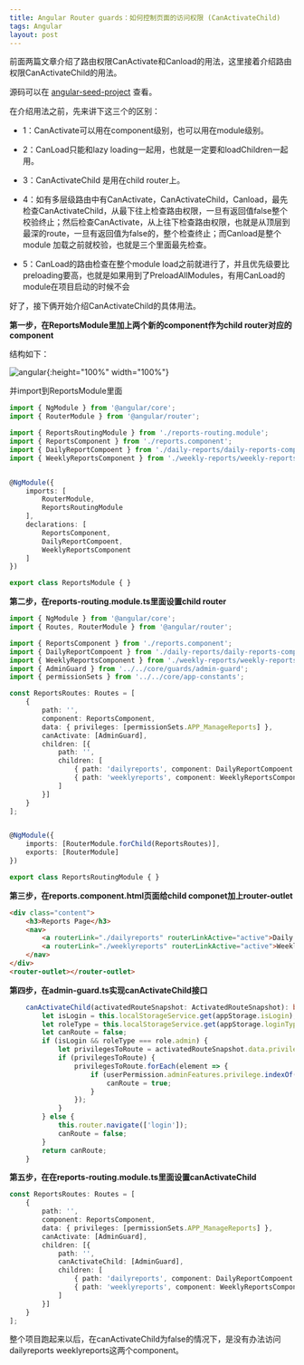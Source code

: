 ```yaml
---
title: Angular Router guards：如何控制页面的访问权限 (CanActivateChild)
tags: Angular
layout: post
---
```



前面两篇文章介绍了路由权限CanActivate和Canload的用法，这里接着介绍路由权限CanActivateChild的用法。


源码可以在 [angular-seed-project](https://github.com/LiMeii/angular-seed-project) 查看。


在介绍用法之前，先来讲下这三个的区别：

- 1：CanActivate可以用在component级别，也可以用在module级别。

- 2：CanLoad只能和lazy loading一起用，也就是一定要和loadChildren一起用。

- 3：CanActivateChild 是用在child router上。

- 4：如有多层级路由中有CanActivate，CanActivateChild，Canload，最先检查CanActivateChild，从最下往上检查路由权限，一旦有返回值false整个校验终止；然后检查CanActivate，从上往下检查路由权限，也就是从顶层到最深的route，一旦有返回值为false的，整个检查终止；而Canload是整个module 加载之前就校验，也就是三个里面最先检查。

- 5：CanLoad的路由检查在整个module load之前就进行了，并且优先级要比preloading要高，也就是如果用到了PreloadAllModules，有用CanLoad的module在项目启动的时候不会


好了，接下俩开始介绍CanActivateChild的具体用法。


**第一步，在ReportsModule里加上两个新的component作为child router对应的component**


结构如下：

![angular](https://limeii.github.io/assets/images/posts/angular/angular-router-canactivatedchild-1.png){:height="100%" width="100%"}

并import到ReportsModule里面
```ts
import { NgModule } from '@angular/core';
import { RouterModule } from '@angular/router';

import { ReportsRoutingModule } from './reports-routing.module';
import { ReportsComponent } from './reports.component';
import { DailyReportCompoent } from './daily-reports/daily-reports-component';
import { WeeklyReportsComponent } from './weekly-reports/weekly-reports-component';


@NgModule({
    imports: [
        RouterModule,
        ReportsRoutingModule
    ],
    declarations: [
        ReportsComponent,
        DailyReportCompoent,
        WeeklyReportsComponent
    ]
})

export class ReportsModule { }
```


**第二步，在reports-routing.module.ts里面设置child router**

```ts
import { NgModule } from '@angular/core';
import { Routes, RouterModule } from '@angular/router';

import { ReportsComponent } from './reports.component';
import { DailyReportCompoent } from './daily-reports/daily-reports-component';
import { WeeklyReportsComponent } from './weekly-reports/weekly-reports-component';
import { AdminGuard } from '../../core/guards/admin-guard';
import { permissionSets } from '../../core/app-constants';

const ReportsRoutes: Routes = [
    {
        path: '',
        component: ReportsComponent,
        data: { privileges: [permissionSets.APP_ManageReports] },
        canActivate: [AdminGuard],
        children: [{
            path: '',
            children: [
                { path: 'dailyreports', component: DailyReportCompoent },
                { path: 'weeklyreports', component: WeeklyReportsComponent }
            ]
        }]
    }
];


@NgModule({
    imports: [RouterModule.forChild(ReportsRoutes)],
    exports: [RouterModule]
})

export class ReportsRoutingModule { }
```


**第三步，在reports.component.html页面给child componet加上router-outlet**
```html
<div class="content">
    <h3>Reports Page</h3>
    <nav>
        <a routerLink="./dailyreports" routerLinkActive="active">Daily Reports</a>
        <a routerLink="./weeklyreports" routerLinkActive="active">Weekly Reports</a>
    </nav>
</div>
<router-outlet></router-outlet>
```


**第四步，在admin-guard.ts实现canActivateChild接口**

```ts
    canActivateChild(activatedRouteSnapshot: ActivatedRouteSnapshot): boolean {
        let isLogin = this.localStorageService.get(appStorage.isLogin);
        let roleType = this.localStorageService.get(appStorage.loginType);
        let canRoute = false;
        if (isLogin && roleType === role.admin) {
            let privilegesToRoute = activatedRouteSnapshot.data.privileges;
            if (privilegesToRoute) {
                privilegesToRoute.forEach(element => {
                    if (userPermission.adminFeatures.privilege.indexOf(element) !== -1) {
                        canRoute = true;
                    }
                });
            }
        } else {
            this.router.navigate(['login']);
            canRoute = false;
        }
        return canRoute;
    }
```

**第五步，在在reports-routing.module.ts里面设置canActivateChild**

```ts
const ReportsRoutes: Routes = [
    {
        path: '',
        component: ReportsComponent,
        data: { privileges: [permissionSets.APP_ManageReports] },
        canActivate: [AdminGuard],
        children: [{
            path: '',
            canActivateChild: [AdminGuard],
            children: [
                { path: 'dailyreports', component: DailyReportCompoent },
                { path: 'weeklyreports', component: WeeklyReportsComponent }
            ]
        }]
    }
];
```

整个项目跑起来以后，在canActivateChild为false的情况下，是没有办法访问dailyreports weeklyreports这两个component。

